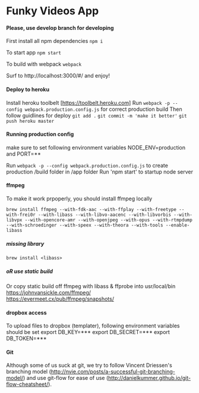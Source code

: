 # Funky Videos App

#### Please, use develop branch for developing

First install all npm dependencies
`npm i`

To start app
`npm start`

To build with webpack
`webpack`

Surf to http://localhost:3000/#/ and enjoy!

#### Deploy to heroku
Install heroku toolbelt [https://toolbelt.heroku.com]
Run `webpack -p --config webpack.production.config.js` for correct production build
Then follow guidlines for deploy 
`git add .`
`git commit -m 'make it better'`
`git push heroku master`


#### Running production config
make sure to set following environment variables NODE_ENV=production and PORT=**

Run `webpack -p --config webpack.production.config.js` to create production /build folder in /app folder
Run 'npm start' to startup node server
  
    

#### ffmpeg
To make it work prpoperly, you should install ffmpeg locally

`brew install ffmpeg --with-fdk-aac --with-ffplay --with-freetype --with-frei0r
--with-libass --with-libvo-aacenc --with-libvorbis --with-libvpx --with-opencore-amr
--with-openjpeg --with-opus --with-rtmpdump --with-schroedinger --with-speex
--with-theora --with-tools --enable-libass`

##### missing library
`brew install <libass>`

##### oR use static build
Or copy static build off ffmpeg with libass & ffprobe into usr/local/bin
https://johnvansickle.com/ffmpeg/
https://evermeet.cx/pub/ffmpeg/snapshots/

#### dropbox access
To upload files to dropbox (templater), following environment variables should be set
export DB_KEY=***
export DB_SECRET=***
export DB_TOKEN=***


#### Git
Although some of us suck at git, we try to follow Vincent Driessen's branching model (http://nvie.com/posts/a-successful-git-branching-model/) and use git-flow for ease of use (http://danielkummer.github.io/git-flow-cheatsheet/).
